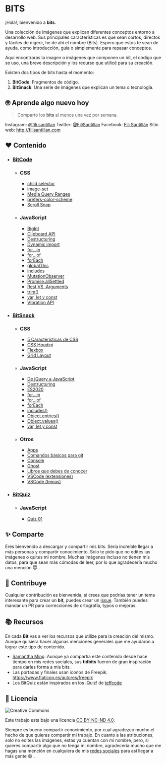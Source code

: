 # BITS

¡Hola!, bienvenido a **bits**.

Una colección de imágenes que explican diferentes conceptos entorno a desarrollo
web. Sus principales características es que sean cortos, directos y fáciles de
digerir, he de ahí el nombre (Bits). Espero que estos te sean de ayuda, como
introducción, guía o simplemente para repasar conceptos.

Aquí encontraras la imagen o imágenes que componen un bit, el código que se uso,
una breve descripción y los recurso que utilicé para su creación.

Existen dos tipos de bits hasta el momento:

1. **BitCode**: Fragmentos de código.
2. **BitSnack**: Una serie de imágenes que explican un tema o tecnología.

## 🤓 Aprende algo nuevo hoy

> Comparto los **bits** al menos una vez por semana.

Instagram: [@fili.santillan](https://www.instagram.com/fili.santillan/) Twitter:
[@FiliSantillan](https://twitter.com/FiliSantillan) Facebook:
[Fili Santillán](https://www.facebook.com/FiliSantillan96/) Sitio web:
http://filisantillan.com

## ❤ Contenido

- ### [BitCode](/BitCode/)

  - ### CSS

    - [child selector](BitCode/child-selector/child-selector.md)
    - [image-set](BitCode/image-set/image-set.md)
    - [Media Query Ranges](/BitCode/media-query-ranges/media-query-ranges.md)
    - [prefers-color-scheme](/BitCode/prefers-color-scheme/prefers-color-scheme.md)
    - [Scroll Snap](/BitCode/scroll-snap/scroll-snap.md)

  - ### JavaScript
    - [BigInt](/BitCode/BigInt/BigInt.md)
    - [Clipboard API](/BitCode/ClipboardApi/clipboardApi.md)
    - [Destructuring](/BitCode/Destructuring/destructuring.md)
    - [Dynamic import](/BitCode/DynamicImport/dynamic-import.md)
    - [for...in](/BitCode/for...in/for...in.md)
    - [for...of](/BitCode/for...of/for...of.md)
    - [forEach](/BitCode/forEach/forEach.md)
    - [globalThis](/BitCode/globalThis/globalThis.md)
    - [includes](/BitCode/includes/includes.md)
    - [MutationObserver](/BitCode/mutationObserver/mutationObserver.md)
    - [Promise.allSettled](/BitCode/Promise.allSettled/Promise.allSettled.md)
    - [Rest VS. Arguments](/BitCode/RestVSArguments/RestVSArguments.md)
    - [trim()](/BitCode/trim/trim.md)
    - [var, let y const](./BitCode/var-let-const/var-let-const.md)
    - [Vibration API](/BitCode/vibration-api/vibration-api.md)

- ### [BitSnack](/BitSnack/)

  - ### CSS

    - [5 Características de CSS](/BitSnack/css-features/css-features.md)
    - [CSS Houdini](/BitSnack/css-houdini/css-houdini.md)
    - [Flexbox](/BitSnack/flexbox/flexbox.md)
    - [Grid Layout](/BitSnack/grid-layout/grid-layout.md)

  - ### JavaScript

    - [De jQuery a JavaScript](/BitSnack/jquery-js/jquery-js.md)
    - [Destructuring](/BitSnack/Destructuring/destructuring.md)
    - [ES2020](/BitSnack/ES2020/ES2020.md)
    - [for...in](/BitSnack/for...in/for...in.md)
    - [for...of](/BitSnack/for...of/for...of.md)
    - [forEach](/BitSnack/forEach/forEach.md)
    - [includes()](/BitSnack/includes/includes.md)
    - [Object.entries()](/BitSnack/Object.entries/Object.entries.md)
    - [Object.values()](/BitSnack/Object.values/Object.values.md)
    - [var, let y const](/BitSnack/var-let-const/var-let-const.md)

  - ### Otros

    - [Apps](/BitSnack/apps/apps.md)
    - [Comandos básicos para git](/BitSnack/git-commands/git-commands.md)
    - [Console](/BitSnack/console/console.md)
    - [Ghost](/BitSnack/Ghost/Ghost.md)
    - [Libros que debes de conocer](/BitSnack/books/books.md)
    - [VSCode (extensiones)](/BitSnack/vscode-extensions/VSCode-extensions.md)
    - [VSCode (temas)](/BitSnack/vscode-theme/vscode-themes.md)

- ### [BitQuiz](/BitQuiz/)

  - ### JavaScript

    - [Quiz 01](/BitQuiz/js-quiz-01/js-quiz-01.md)

## ✨ Comparte

Eres bienvenido a descargar y compartir mis bits. Sería increíble llegar a más
personas y compartir conocimiento. Solo te pido que no edites las imágenes o
quites mi nombre. Muchas imágenes incluso no tienen mis datos, para que sean más
cómodas de leer, por lo que agradecería mucho una mención 😇 .

## 🤜 Contribuye

Cualquier contribución es bienvenida, si crees que podrías tener un tema
interesante para crear un **bit**, puedes crear un
[issue](https://github.com/FiliSantillan/Bits/issues). También puedes mandar un
PR para correcciones de ortografía, typos o mejoras.

## 📚 Recursos

En cada **Bit** vas a ver los recursos que utilize para la creación del mismo.
Aunque quisiera hacer algunas menciones generales que me ayudaron a lograr este
tipo de contenido.

- [Samantha Ming](https://www.instagram.com/samanthaming/): Aunque ya compartía
  este contenido desde hace tiempo en mis redes sociales, sus **tidbits** fueron
  de gran inspiración para darles forma a mis bits.
- Las portadas y finales usan iconos de Freepik:
  https://www.flaticon.es/autores/freepik
- Los BitQuiz están inspirados en los ¡Quiz! de
  [teffcode](https://gist.github.com/teffcode)

## 📜 Licencia

![Creative Commons](https://mirrors.creativecommons.org/presskit/buttons/80x15/svg/by-nc-nd.svg)

Este trabajo esta bajo una licencia
[CC BY-NC-ND 4.0](https://creativecommons.org/licenses/by-nc-nd/4.0/deed.es).

Siempre es bueno compartir conocimiento, por cual agradezco mucho el hecho de
que quieras compartir mi trabajo. En cuanto a las atribuciones, solo no edites
las imágenes, estas ya cuentan con mi nombre, pero, si quieres compartir algo
que no tenga mi nombre, agradecería mucho que me hagas una mención en cualquiera
de mis [redes sociales](#aprende-algo-nuevo-hoy) para así llegar a más gente 😃
.
